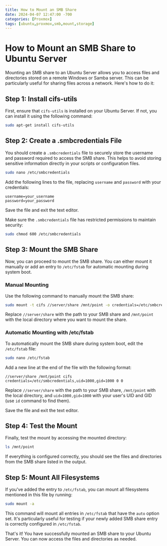 ```yaml
---
title: How to Mount an SMB Share
date: 2024-04-07 12:47:00 -700
categories: [Proxmox]
tags: [ubuntu,proxmox,smb,mount,storage]
---
```


# How to Mount an SMB Share to Ubuntu Server

Mounting an SMB share to an Ubuntu Server allows you to access files and directories stored on a remote Windows or Samba server. This can be particularly useful for sharing files across a network. Here's how to do it:

## Step 1: Install cifs-utils

First, ensure that `cifs-utils` is installed on your Ubuntu Server. If not, you can install it using the following command:

```bash
sudo apt-get install cifs-utils
```

## Step 2: Create a .smbcredentials File

You should create a `.smbcredentials` file to securely store the username and password required to access the SMB share. This helps to avoid storing sensitive information directly in your scripts or configuration files.

```bash
sudo nano /etc/smbcredentials
```

Add the following lines to the file, replacing `username` and `password` with your credentials:

```
username=your_username
password=your_password
```

Save the file and exit the text editor.

Make sure the `.smbcredentials` file has restricted permissions to maintain security:

```bash
sudo chmod 600 /etc/smbcredentials
```

## Step 3: Mount the SMB Share

Now, you can proceed to mount the SMB share. You can either mount it manually or add an entry to `/etc/fstab` for automatic mounting during system boot.

### Manual Mounting

Use the following command to manually mount the SMB share:

```bash
sudo mount -t cifs //server/share /mnt/point -o credentials=/etc/smbcredentials,uid=1000,gid=1000
```

Replace `//server/share` with the path to your SMB share and `/mnt/point` with the local directory where you want to mount the share.

### Automatic Mounting with /etc/fstab

To automatically mount the SMB share during system boot, edit the `/etc/fstab` file:

```bash
sudo nano /etc/fstab
```

Add a new line at the end of the file with the following format:

```
//server/share /mnt/point cifs credentials=/etc/smbcredentials,uid=1000,gid=1000 0 0
```

Replace `//server/share` with the path to your SMB share, `/mnt/point` with the local directory, and `uid=1000,gid=1000` with your user's UID and GID (use `id` command to find them).

Save the file and exit the text editor.

## Step 4: Test the Mount

Finally, test the mount by accessing the mounted directory:

```bash
ls /mnt/point
```

If everything is configured correctly, you should see the files and directories from the SMB share listed in the output.

## Step 5: Mount All Filesystems

If you've added the entry to `/etc/fstab`, you can mount all filesystems mentioned in this file by running:

```bash
sudo mount -a
```

This command will mount all entries in `/etc/fstab` that have the `auto` option set. It's particularly useful for testing if your newly added SMB share entry is correctly configured in `/etc/fstab`.

That's it! You have successfully mounted an SMB share to your Ubuntu Server. You can now access the files and directories as needed.
